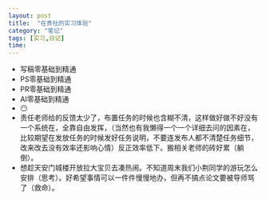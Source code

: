 ```yaml
---
layout: post
title:  "在贵社的实习体验"
category: "笔记"
tags: [实习,日记]
time: 
---
```

- 写稿零基础到精通
- PS零基础到精通
- PR零基础到精通
- AI零基础到精通
- 😶
- 责任老师给的反馈太少了，布置任务的时候也含糊不清，这样做好做不好没有一个系统在，全靠自由发挥，（当然也有我懒得一个一个详细去问的因素在，比较期望在发放任务的时候发好任务说明，不要连发布人都不清楚任务细节，改来改去没有效率还影响心情）反正效率低下。搬相关老师的砖好累（躺倒）。
- 想趁天安门城楼开放拉大宝贝去凑热闹。不知道周末我们小荆同学的游玩怎么安排（思考）。好希望事情可以一件件慢慢地办，但再不搞点论文要被导师骂了（救命）。